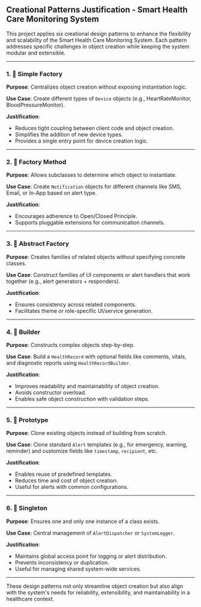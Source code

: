 ## Creational Patterns Justification - Smart Health Care Monitoring System

This project applies six creational design patterns to enhance the flexibility and scalability of the Smart Health Care Monitoring System. Each pattern addresses specific challenges in object creation while keeping the system modular and extensible.

---

### 1. 🏢 Simple Factory

**Purpose**: Centralizes object creation without exposing instantiation logic.

**Use Case**: Create different types of `Device` objects (e.g., HeartRateMonitor, BloodPressureMonitor).

**Justification**:
- Reduces tight coupling between client code and object creation.
- Simplifies the addition of new device types.
- Provides a single entry point for device creation logic.

---

### 2. 🧱 Factory Method

**Purpose**: Allows subclasses to determine which object to instantiate.

**Use Case**: Create `Notification` objects for different channels like SMS, Email, or In-App based on alert type.

**Justification**:
- Encourages adherence to Open/Closed Principle.
- Supports pluggable extensions for communication channels.

---

### 3. 🧪 Abstract Factory

**Purpose**: Creates families of related objects without specifying concrete classes.

**Use Case**: Construct families of UI components or alert handlers that work together (e.g., alert generators + responders).

**Justification**:
- Ensures consistency across related components.
- Facilitates theme or role-specific UI/service generation.

---

### 4. 🧰 Builder

**Purpose**: Constructs complex objects step-by-step.

**Use Case**: Build a `HealthRecord` with optional fields like comments, vitals, and diagnostic reports using `HealthRecordBuilder`.

**Justification**:
- Improves readability and maintainability of object creation.
- Avoids constructor overload.
- Enables safe object construction with validation steps.

---

### 5. 🧜️ Prototype

**Purpose**: Clone existing objects instead of building from scratch.

**Use Case**: Clone standard `Alert` templates (e.g., for emergency, warning, reminder) and customize fields like `timestamp`, `recipient`, etc.

**Justification**:
- Enables reuse of predefined templates.
- Reduces time and cost of object creation.
- Useful for alerts with common configurations.

---

### 6. 🔐 Singleton

**Purpose**: Ensures one and only one instance of a class exists.

**Use Case**: Central management of `AlertDispatcher` or `SystemLogger`.

**Justification**:
- Maintains global access point for logging or alert distribution.
- Prevents inconsistency or duplication.
- Useful for managing shared system-wide services.

---

These design patterns not only streamline object creation but also align with the system's needs for reliability, extensibility, and maintainability in a healthcare context.
